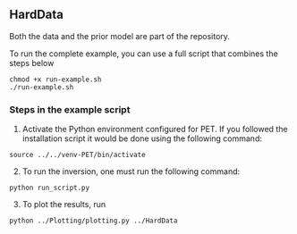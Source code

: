 ## HardData
Both the data and the prior model are part of the repository. 

To run the complete example, you can use a full script that combines the steps below

```
chmod +x run-example.sh
./run-example.sh
```

### Steps in the example script

1. Activate the Python environment configured for PET. If you followed the installation script it would be done using the following command: 

```
source ../../venv-PET/bin/activate
```

2. To run the inversion, one must run the following command:

```
python run_script.py
```

3. To plot the results, run

```
python ../Plotting/plotting.py ../HardData
```
